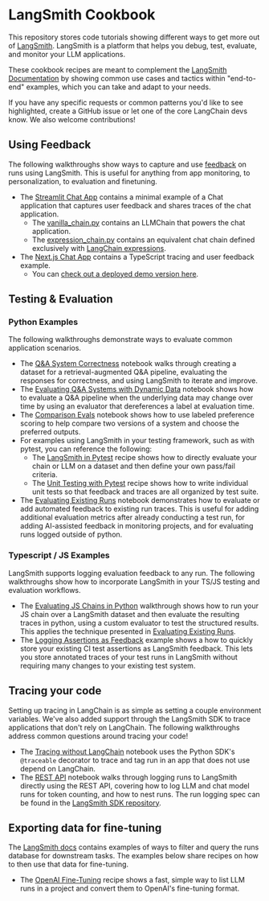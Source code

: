 # LangSmith Cookbook

This repository stores code tutorials showing different ways to get more out of [LangSmith](https://smith.langchain.com/). LangSmith is a platform that helps you debug, test, evaluate, and monitor your LLM applications.

These cookbook recipes are meant to complement the [LangSmith Documentation](https://docs.smith.langchain.com/) by showing common use cases and tactics within "end-to-end" examples, which you can take and adapt to your needs.

If you have any specific requests or common patterns you'd like to see highlighted, create a GitHub issue or let one of the core LangChain devs know. We also welcome contributions!

## Using Feedback

The following walkthroughs show ways to capture and use [feedback](https://docs.smith.langchain.com/evaluation/capturing-feedback) on runs using LangSmith. This is useful for anything from app monitoring, to personalization, to evaluation and finetuning.

- The [Streamlit Chat App](./feedback-examples/streamlit/README.md) contains a minimal example of a Chat application that captures user feedback and shares traces of the chat application.
    - The [vanilla_chain.py](./feedback-examples/streamlit/vanilla_chain.py) contains an LLMChain that powers the chat application.
    - The [expression_chain.py](./feedback-examples/streamlit/expression_chain.py) contains an equivalent chat chain defined exclusively with [LangChain expressions](https://python.langchain.com/docs/guides/expression_language/). 
- The [Next.js Chat App](./feedback-examples/nextjs/README.md) contains a TypeScript tracing and user feedback example.
    - You can [check out a deployed demo version here](https://langsmith-cookbook.vercel.app/).

## Testing & Evaluation

### Python Examples
The following walkthroughs demonstrate ways to evaluate common application scenarios.
- The [Q&A System Correctness](./testing-examples/qa-correctness/qa-correctness.ipynb) notebook walks through creating a dataset for a retrieval-augmented Q&A pipeline, evaluating the responses for correctness, and using LangSmith to iterate and improve.
- The [Evaluating Q&A Systems with Dynamic Data](./testing-examples/dynamic-data/testing_dynamic_data.ipynb) notebook shows how to evaluate a Q&A pipeline when the underlying data may change over time by using an evaluator that dereferences a label at evaluation time.
- The [Comparison Evals](./testing-examples/comparing-runs/comparing-qa.ipynb) notebook shows how to use labeled preference scoring to help compare two versions of a system and choose the preferred outputs.
- For examples using LangSmith in your testing framework, such as with pytest, you can reference the following:
    - The [LangSmith in Pytest](./testing-examples/pytest/) recipe shows how to directly evaluate your chain or LLM on a dataset and then define your own pass/fail criteria.
    - The [Unit Testing with Pytest](./testing-examples/pytest-ut/) recipe shows how to write individual unit tests so that feedback and traces are all organized by test suite.
- The [Evaluating Existing Runs](./testing-examples/evaluate-existing-test-project/evaluate_runs.ipynb) notebook demonstrates how to evaluate or add automated feedback to existing run traces. This is useful for adding additional evaluation metrics after already conducting a test run, for adding AI-assisted feedback in monitoring projects, and for evaluating runs logged outside of python.

### Typescript / JS Examples

LangSmith supports logging evaluation feedback to any run. The following walkthroughs show how to incorporate LangSmith in your TS/JS testing and evaluation workflows.
- The [Evaluating JS Chains in Python](./typescript-testing-examples/eval-in-python/) walkthrough shows how to run your JS chain over a LangSmith dataset and then evaluate the resulting traces in python, using a custom evaluator to test the structured results. This applies the technique presented in [Evaluating Existing Runs](./testing-examples/evaluate-existing-test-project/evaluate_runs.ipynb).
- The [Logging Assertions as Feedback](./typescript-testing-examples/simple-test/) example shows a how to quickly store your existing CI test assertions as LangSmith feedback. This lets you store annotated traces of your test runs in LangSmith without requiring many changes to your existing test system.


## Tracing your code

Setting up tracing in LangChain is as simple as setting a couple environment variables. We've also added support through the LangSmith SDK to trace applications that don't rely on LangChain. The following walkthroughs address common questions around tracing your code!
- The [Tracing without LangChain](./tracing-examples/traceable/tracing_without_langchain.ipynb) notebook uses the Python SDK's `@traceable` decorator to trace and tag run in an app that does not use depend on LangChain.
- The [REST API](./tracing-examples/rest/rest.ipynb) notebook walks through logging runs to LangSmith directly using the REST API, covering how to log LLM and chat model runs for token counting, and how to nest runs. The run logging spec can be found in the [LangSmith SDK repository](https://github.com/langchain-ai/langsmith-sdk/blob/main/openapi/openapi.yaml).


## Exporting data for fine-tuning

The [LangSmith docs](https://docs.smith.langchain.com/tracing/use-cases/export-runs/local) contains examples of ways to filter and query the runs database for downstream tasks. The examples below share recipes on how to then use that data for fine-tuning.
- The [OpenAI Fine-Tuning](./fine-tuning-examples/export-to-openai/fine-tuning-on-chat-runs.ipynb) recipe shows a fast, simple way to list LLM runs in a project and convert them to OpenAI's fine-tuning format.